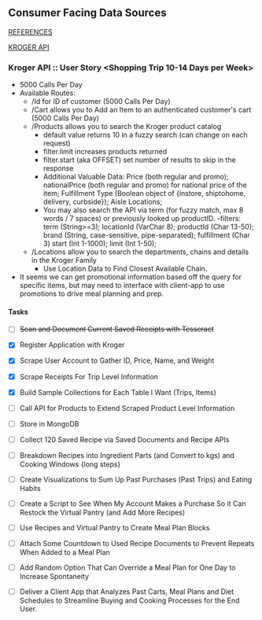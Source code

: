 ## Consumer Facing Data Sources
[REFERENCES](https://www.programmableweb.com/category/grocery/api)

[KROGER API](https://developer.kroger.com/reference)

### Kroger API :: User Story <Shopping Trip 10-14 Days per Week>
- 5000 Calls Per Day
- Available Routes:
    - /Id for ID of customer (5000 Calls Per Day)
    - /Cart allows you to Add an Item to an authenticated customer's cart (5000 Calls Per Day)
    - /Products allows you to search the Kroger product catalog
        - default value returns 10 in a fuzzy search (can change on each request)
        - filter.limit increases products returned
        - filter.start (aka OFFSET) set number of results to skip in the response
        - Additional Valuable Data: Price (both regular and promo); nationalPrice (both regular and promo) for national price of the item;
        Fulfillment Type (Boolean object of {instore, shiptohome, delivery, curbside}); Aisle Locations;
        - You may also search the API via term (for fuzzy match, max 8 words / 7 spaces) or previously looked up productID.
            -filters: term (String>=3); locationId (VarChar 8); productId (Char 13-50); brand (String, case-sensitive, pipe-separated); fulfillment (Char 3)
            start (Int 1-1000); limit (Int 1-50);
    - /Locations allow you to search the departments, chains and details in the Kroger Family
        - Use Location Data to Find Closest Available Chain.
- It seems we can get promotional information based off the query for specific items, but may need to interface with client-app to use promotions to drive meal planning and prep.

#### Tasks

- [ ] ~~Scan and Document Current Saved Receipts with Tesseract~~
- [x] Register Application with Kroger
- [x] Scrape User Account to Gather ID, Price, Name, and Weight
- [x] Scrape Receipts For Trip Level Information
- [x] Build Sample Collections for Each Table I Want (Trips, Items)
- [ ] Call API for Products to Extend Scraped Product Level Information

- [ ] Store in MongoDB
- [ ] Collect 120 Saved Recipe via Saved Documents and Recipe APIs
- [ ] Breakdown Recipes into Ingredient Parts (and Convert to kgs) and Cooking Windows {long steps}
- [ ] Create Visualizations to Sum Up Past Purchases (Past Trips) and Eating Habits
- [ ] Create a Script to See When My Account Makes a Purchase So it Can Restock the Virtual Pantry (and Add More Recipes)
- [ ] Use Recipes and Virtual Pantry to Create Meal Plan Blocks
- [ ] Attach Some Countdown to Used Recipe Documents to Prevent Repeats When Added to a Meal Plan
- [ ] Add Random Option That Can Override a Meal Plan for One Day to Increase Spontaneity
- [ ] Deliver a Client App that Analyzes Past Carts, Meal Plans and Diet Schedules to Streamline Buying and Cooking Processes for the End User.